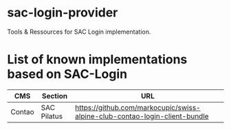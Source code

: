# sac-login-provider

Tools & Ressources for SAC Login implementation.




# List of known implementations based on SAC-Login
|  CMS 	|  Section 	| URL | 
|---	|---	|---|
|   Contao	|  SAC Pilatus 	|https://github.com/markocupic/swiss-alpine-club-contao-login-client-bundle
